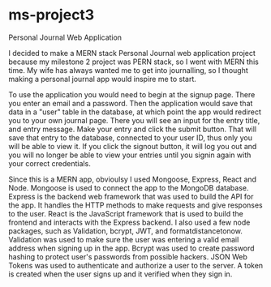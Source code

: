 # ms-project3
Personal Journal Web Application


I decided to make a MERN stack Personal Journal web application project because my milestone 2 project was PERN stack, so I went with MERN this time. My wife has always wanted me to get into journalling, so I thought making a personal journal app would inspire me to start. 

To use the application you would need to begin at the signup page. There you enter an email and a password. Then the application would save that data in a "user" table in the database, at which point the app would redirect you to your own journal page. There you will see an input for the entry title, and entry message. Make your entry and click the submit button. That will save that entry to the database, connected to your user ID, thus only you will be able to view it. If you click the signout button, it will log you out and you will no longer be able to view your entries until you signin again with your correct credentials.

Since this is a MERN app, obvioulsy I used Mongoose, Express, React and Node. Mongoose is used to connect the app to the MongoDB database. Express is the backend web framework that was used to build the API for the app. It handles the HTTP methods to make requests and give responses to the user. React is the JavaScript framework that is used to build the frontend and interacts with the Express backend. I also used a few node packages, such as Validation, bcrypt, JWT, and formatdistancetonow. Validation was used to make sure the user was entering a valid email address when signing up in the app. Bcrypt was used to create password hashing to protect user's passwords from possible hackers. JSON Web Tokens was used to authenticate and authorize a user to the server. A token is created when the user signs up and it verified when they sign in.

